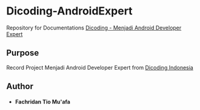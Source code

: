 # Dicoding-AndroidExpert
Repository for Documentations [Dicoding - Menjadi Android Developer Expert](https://www.dicoding.com/academies/165)

## Purpose
Record Project Menjadi Android Developer Expert from [Dicoding Indonesia](https://www.dicoding.com/)

## Author
* #### Fachridan Tio Mu'afa
